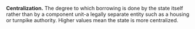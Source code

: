 **Centralization.** The degree to which borrowing is done by the state itself rather than by a component unit-a legally separate entity such as a housing or turnpike authority. Higher values mean the state is more centralized.